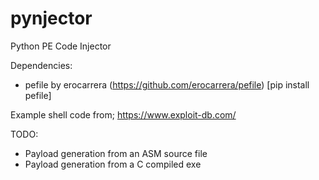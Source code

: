 # pynjector
Python PE Code Injector

Dependencies:

* pefile by erocarrera (https://github.com/erocarrera/pefile) [pip install pefile]

Example shell code from; https://www.exploit-db.com/

TODO:

* Payload generation from an ASM source file
* Payload generation from a C compiled exe
